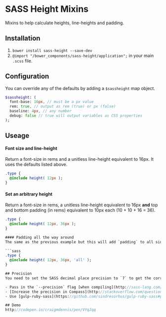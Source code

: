 # SASS Height Mixins
Mixins to help calculate heights, line-heights and padding.

## Installation

1. `bower install sass-height --save-dev`
2. `@import "/bower_components/sass-height/application";` in your main `.scss` file.

## Configuration
You can override any of the defaults by adding a `$sassheight` map object.

```sass
$sassheight: (
  font-base: 16px, // must be a px value
  rem: true, // output as rem (true) or px (false)
  baseline: 4px, // any number
  debug: false // true will output variables as CSS properties
);
```

## Useage

#### Font size and line-height
Return a font-size in rems and a unitless line-height equivalent to 16px. It uses the defaults listed above.

```sass
.type {
  @include height( 12px );
}
```

#### Set an arbitrary height
Return a font-size in rems, a unitless line-height equivalent to 16px **and** top and bottom padding (in rems) equivalent to 10px each (10 + 10 + 16 = 36).

```sass
.type {
  @include height( 12px, 36px );
}

#### Padding all the way around
The same as the previous example but this will add `padding` to all sides rather than just `padding-top:` and `padding-bottom`.

```sass
.type {
  @include height( 12px, 36px, 'all' );
}

## Precision
You need to set the SASS decimal place precision to `7` to get the correct rounding in all browsers.

- Pass in the `--precision` flag [when compiling](http://sass-lang.com/documentation/file.SASS_CHANGELOG.html#318)
- [Increase the precision in Compass](http://stackoverflow.com/questions/7672473/sass-and-rounding-down-numbers-can-this-be-configured)
- Use [gulp-ruby-sass](https://github.com/sindresorhus/gulp-ruby-sass#precision) and specify `7` as the precision option

## Demo
http://codepen.io/craigmdennis/pen/VYqJqq
